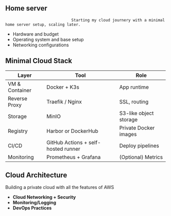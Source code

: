 ## Home server

```
                             Starting my cloud journery with a minimal home server setup, scaling later.
```

- Hardware and budget
- Operating system and base setup
- Networking configurations

## Minimal Cloud Stack

|Layer|Tool|Role|
|---|---|---|
|VM & Container|Docker + K3s|App runtime|
|Reverse Proxy|Traefik / Nginx|SSL, routing|
|Storage|MinIO|S3-like object storage|
|Registry|Harbor or DockerHub|Private Docker images|
|CI/CD|GitHub Actions + self-hosted runner|Deploy pipelines|
|Monitoring|Prometheus + Grafana|(Optional) Metrics|

## Cloud Architecture

Building a private cloud with all the features of AWS

- **Cloud Networking + Security**
- **Monitoring/Logging**
- **DevOps Practices**